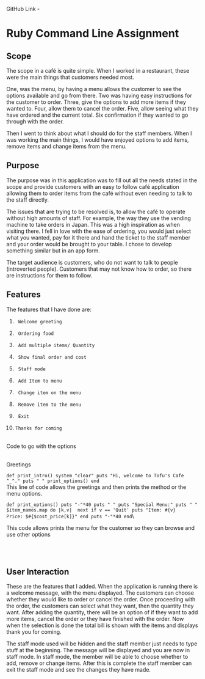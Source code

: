 GitHub Link - 

# Ruby Command Line Assignment

## Scope

The scope in a café is quite simple. When I worked in a restaurant, these were the main things that customers needed most.
 
One, was the menu, by having a menu allows the customer to see the options available and go from there. Two was having easy instructions for the customer to order. Three, give the options to add more items if they wanted to. Four, allow them to cancel the order. Five, allow seeing what they have ordered and the current total. Six confirmation if they wanted to go through with the order.
 
Then I went to think about what I should do for the staff members. When I was working the main things, I would have enjoyed options to add items, remove items and change items from the menu.

## Purpose

The purpose was in this application was to fill out all the needs stated in the scope and provide customers with an easy to follow café application allowing them to order items from the café without even needing to talk to the staff directly.
 
The issues that are trying to be resolved is, to allow the café to operate without high amounts of staff. For example, the way they use the vending machine to take orders in Japan. This was a high inspiration as when visiting there. I fell in love with the ease of ordering, you would just select what you wanted, pay for it there and hand the ticket to the staff member and your order would be brought to your table. I chose to develop something similar but in an app form.
 
The target audience is customers, who do not want to talk to people (introverted people). Customers that may not know how to order, so there are instructions for them to follow.
 
## Features

The features that I have done are:

1.  	Welcome greeting
2.      Ordering food
3.      Add multiple items/ Quantity
4.      Show final order and cost
5.      Staff mode
6.      Add Item to menu
7.      Change item on the menu
8.      Remove item to the menu
9.      Exit
10.     Thanks for coming
<br>
Code to go with the options
<br>
<br>

Greetings

 `def print_intro()
    system "clear"
	puts "Hi, welcome to Tofu's Cafe ^_^."
	puts " "
	print_options()
end`\
This line of code allows the greetings and then prints the method or the menu options.

`def print_options()
	puts "-"*40
	puts " "
    puts "Special Menu:"
    puts " "
	$item_names.map do |k,v| 
		next if v == 'Quit'
		puts "Item: #{v} 	Price: $#{$cost_price[k]}"
	end
	puts "-"*40
end`\

This code allows prints the menu for the customer so they can browse and use other options



 <br>
 <br>

## User Interaction

These are the features that I added. When the application is running there is a welcome message, with the menu displayed. The customers can choose whether they would like to order or cancel the order. Once proceeding with the order, the customers can select what they want, then the quantity they want. After adding the quantity, there will be an option of if they want to add more items, cancel the order or they have finished with the order. Now when the selection is done the total bill is shown with the items and displays thank you for coming.
 
The staff mode used will be hidden and the staff member just needs to type stuff at the beginning. The message will be displayed and you are now in staff mode. In staff mode, the member will be able to choose whether to add, remove or change items. After this is complete the staff member can exit the staff mode and see the changes they have made.
